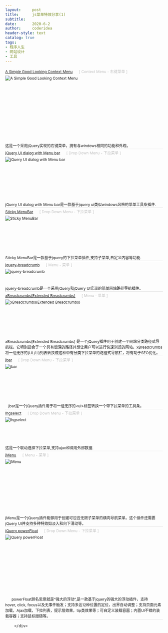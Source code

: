 ```yaml
---
layout:     post
title:      js菜单特效分享(1)
subtitle:   
date:       2020-6-2
author:     coderidea
header-style: text
catalog: true
tags:
- 程序人生
- 网站设计
- 工具
--- 
```

<div class="postBody">
			<div id="cnblogs_post_body" class="blogpost-body"><div style="margin-left:0px;border-top-width:0px;border-right-width:0px;border-bottom-width:1px;border-left-width:0px;font-size:12px;clear:both;border-bottom-style:dotted;border-bottom-color:#c0c0c0;" class="ArticleItem">
<div style="font-size:12px;line-height:25px;border-width:0px;" class="Name"><a href="http://joewalnes.github.com/jquery-simple-context-menu/example.html">A Simple Good Looking Context Menu</a><span style="margin-left:20px;font-size:12px;color:#c0c0c0;font-weight:normal;border-width:0px;" class="Type">[ Context Menu - 右键菜单 ]</span></div>
<div style="font-size:12px;line-height:18px;border-width:0px;" class="Summary"><img style="font-size:12px;vertical-align:middle;border-width:0px;" class="Logo" title="A Simple Good Looking Context Menu" alt="A Simple Good Looking Context Menu" src="http://www.open-lib.com/attachment/2011-08/05-10-39-22i.jpg" /></div>
<div style="font-size:12px;line-height:18px;border-width:0px;" class="Summary"> </div>
<div style="font-size:12px;line-height:18px;border-width:0px;" class="Summary"> </div>
<div style="font-size:12px;line-height:18px;border-width:0px;" class="Summary"> </div>
<div style="font-size:12px;line-height:18px;border-width:0px;" class="Summary"> </div>
<div style="font-size:12px;line-height:18px;border-width:0px;" class="Summary"> </div>
<div style="font-size:12px;line-height:18px;border-width:0px;" class="Summary"> </div>
<div style="font-size:12px;line-height:18px;border-width:0px;" class="Summary"> </div>
<div style="font-size:12px;line-height:18px;border-width:0px;" class="Summary"> </div>
<div style="font-size:12px;line-height:18px;border-width:0px;" class="Summary"> </div>
<div style="font-size:12px;line-height:18px;border-width:0px;" class="Summary"> </div>
<div style="font-size:12px;line-height:18px;border-width:0px;" class="Summary"> </div>
<div style="font-size:12px;line-height:18px;border-width:0px;" class="Summary">这是一个采用jQuery实现的右键菜单，拥有与windows相同的功能和外观。</div>
</div>
<div style="margin-left:0px;border-top-width:0px;border-right-width:0px;border-bottom-width:1px;border-left-width:0px;font-size:12px;clear:both;border-bottom-style:dotted;border-bottom-color:#c0c0c0;" class="ArticleItem">
<div style="font-size:12px;line-height:25px;border-width:0px;" class="Name"><a href="http://hayotsyan.com/menu.html">jQuery UI dialog with Menu bar</a><span style="margin-left:20px;font-size:12px;color:#c0c0c0;font-weight:normal;border-width:0px;" class="Type">[ Drop Down Menu - 下拉菜单 ]</span></div>
<div style="font-size:12px;line-height:18px;border-width:0px;" class="Summary"><img style="font-size:12px;vertical-align:middle;border-width:0px;" class="Logo" title="jQuery UI dialog with Menu bar" alt="jQuery UI dialog with Menu bar" src="http://www.open-lib.com/attachment/2011-08/05-10-34-35g.jpg" /></div>
<div style="font-size:12px;line-height:18px;border-width:0px;" class="Summary"> </div>
<div style="font-size:12px;line-height:18px;border-width:0px;" class="Summary"> </div>
<div style="font-size:12px;line-height:18px;border-width:0px;" class="Summary"> </div>
<div style="font-size:12px;line-height:18px;border-width:0px;" class="Summary"> </div>
<div style="font-size:12px;line-height:18px;border-width:0px;" class="Summary"> </div>
<div style="font-size:12px;line-height:18px;border-width:0px;" class="Summary"> </div>
<div style="font-size:12px;line-height:18px;border-width:0px;" class="Summary"> </div>
<div style="font-size:12px;line-height:18px;border-width:0px;" class="Summary">jQuery UI dialog with Menu bar是一款基于jquery ui类似windows风格的菜单工具条插件.</div>
</div>
<div style="margin-left:0px;border-top-width:0px;border-right-width:0px;border-bottom-width:1px;border-left-width:0px;font-size:12px;clear:both;border-bottom-style:dotted;border-bottom-color:#c0c0c0;" class="ArticleItem">
<div style="font-size:12px;line-height:25px;border-width:0px;" class="Name"><a href="http://www.fusiondevs.com/lab/sticky2/index.html">Sticky MenuBar</a><span style="margin-left:20px;font-size:12px;color:#c0c0c0;font-weight:normal;border-width:0px;" class="Type">[ Drop Down Menu - 下拉菜单 ]</span></div>
<div style="font-size:12px;line-height:18px;border-width:0px;" class="Summary"><img style="font-size:12px;vertical-align:middle;border-width:0px;" class="Logo" title="Sticky MenuBar" alt="Sticky MenuBar" src="http://www.open-lib.com/attachment/2011-08/05-10-24-19f.jpg" /></div>
<div style="font-size:12px;line-height:18px;border-width:0px;" class="Summary"> </div>
<div style="font-size:12px;line-height:18px;border-width:0px;" class="Summary"> </div>
<div style="font-size:12px;line-height:18px;border-width:0px;" class="Summary"> </div>
<div style="font-size:12px;line-height:18px;border-width:0px;" class="Summary"> </div>
<div style="font-size:12px;line-height:18px;border-width:0px;" class="Summary"> </div>
<div style="font-size:12px;line-height:18px;border-width:0px;" class="Summary"> </div>
<div style="font-size:12px;line-height:18px;border-width:0px;" class="Summary">Sticky MenuBar是一款基于jquery的下拉菜单插件,支持子菜单,自定义内容等功能.</div>
</div>
<div style="margin-left:0px;border-top-width:0px;border-right-width:0px;border-bottom-width:1px;border-left-width:0px;font-size:12px;clear:both;border-bottom-style:dotted;border-bottom-color:#c0c0c0;" class="ArticleItem">
<div style="font-size:12px;line-height:25px;border-width:0px;" class="Name"><a href="http://phonicuk.com/Breadcrumb/index.html">jquery-breadcrumb</a><span style="margin-left:20px;font-size:12px;color:#c0c0c0;font-weight:normal;border-width:0px;" class="Type">[ Menu - 菜单 ]</span></div>
<div style="font-size:12px;line-height:18px;border-width:0px;" class="Summary"><img style="font-size:12px;vertical-align:middle;border-width:0px;" class="Logo" title="jquery-breadcrumb" alt="jquery-breadcrumb" src="http://www.open-lib.com/attachment/2011-07/25-10-16-51c.jpg" /></div>
<div style="font-size:12px;line-height:18px;border-width:0px;" class="Summary"> </div>
<div style="font-size:12px;line-height:18px;border-width:0px;" class="Summary"> </div>
<div style="font-size:12px;line-height:18px;border-width:0px;" class="Summary">jquery-breadcrumb是一个采用jQuery和jQuery UI实现的简单网站路径导航插件。</div>
</div>
<div style="margin-left:0px;border-top-width:0px;border-right-width:0px;border-bottom-width:1px;border-left-width:0px;font-size:12px;clear:both;border-bottom-style:dotted;border-bottom-color:#c0c0c0;" class="ArticleItem">
<div style="font-size:12px;line-height:25px;border-width:0px;" class="Name"><a href="http://www.ajaxblender.com/script-sources/xbreadcrumbs/demo/index.html">xBreadcrumbs(Extended Breadcrumbs)</a><span style="margin-left:20px;font-size:12px;color:#c0c0c0;font-weight:normal;border-width:0px;" class="Type">[ Menu - 菜单 ]</span></div>
<div style="font-size:12px;line-height:18px;border-width:0px;" class="Summary"><img style="font-size:12px;vertical-align:middle;border-width:0px;" class="Logo" title="xBreadcrumbs(Extended Breadcrumbs)" alt="xBreadcrumbs(Extended Breadcrumbs)" src="http://www.open-lib.com/attachment/2011-07/22-0-13-59g.jpg" /></div>
<div style="font-size:12px;line-height:18px;border-width:0px;" class="Summary"> </div>
<div style="font-size:12px;line-height:18px;border-width:0px;" class="Summary"> </div>
<div style="font-size:12px;line-height:18px;border-width:0px;" class="Summary"> </div>
<div style="font-size:12px;line-height:18px;border-width:0px;" class="Summary"> </div>
<div style="font-size:12px;line-height:18px;border-width:0px;" class="Summary"> </div>
<div style="font-size:12px;line-height:18px;border-width:0px;" class="Summary"> </div>
<div style="font-size:12px;line-height:18px;border-width:0px;" class="Summary">xBreadcrumbs(Extended Breadcrumbs) 是一个jQuery插件用于创建一个网站分类路径式导航栏。它特别适合于一个具有很深的路径并想让用户可以进行快速浏览的网站。xBreadcrumbs将一组无序的(UL/LI)列表转换成这种带有分类下拉菜单的路径式导航栏，将有助于SEO优化。</div>
</div>
<div style="font-size:12px;line-height:18px;border-width:0px;" class="Summary"></div>
<div style="margin-left:0px;border-top-width:0px;border-right-width:0px;border-bottom-width:1px;border-left-width:0px;font-size:12px;clear:both;border-bottom-style:dotted;border-bottom-color:#c0c0c0;" class="ArticleItem">
<div style="font-size:12px;line-height:25px;border-width:0px;" class="Name"><a href="https://github.com/javan/jbar">jbar</a><span style="margin-left:20px;font-size:12px;color:#c0c0c0;font-weight:normal;border-width:0px;" class="Type">[ Drop Down Menu - 下拉菜单 ]</span></div>
<div style="font-size:12px;line-height:18px;border-width:0px;" class="Summary"><img style="font-size:12px;vertical-align:middle;border-width:0px;" class="Logo" title="jbar" alt="jbar" src="http://www.open-lib.com/attachment/2011-07/17-12-32-34b.jpg" /></div>
<div style="font-size:12px;line-height:18px;border-width:0px;" class="Summary"> </div>
<div style="font-size:12px;line-height:18px;border-width:0px;" class="Summary"> </div>
<div style="font-size:12px;line-height:18px;border-width:0px;" class="Summary"> </div>
<div style="font-size:12px;line-height:18px;border-width:0px;" class="Summary"> </div>
<div style="font-size:12px;line-height:18px;border-width:0px;" class="Summary"> </div>
<div style="font-size:12px;line-height:18px;border-width:0px;" class="Summary"> </div>
<div style="font-size:12px;line-height:18px;border-width:0px;" class="Summary">   jbar是一个jQuery插件用于将一组无序的&lt;ul&gt;标签转换一个带下拉菜单的工具条。</div>
</div>
<div style="margin-left:0px;border-top-width:0px;border-right-width:0px;border-bottom-width:1px;border-left-width:0px;font-size:12px;clear:both;border-bottom-style:dotted;border-bottom-color:#c0c0c0;" class="ArticleItem">
<div style="font-size:12px;line-height:25px;border-width:0px;" class="Name"><a href="http://lhgcore.com/lhgselect/index.html">lhgselect</a><span style="margin-left:20px;font-size:12px;color:#c0c0c0;font-weight:normal;border-width:0px;" class="Type">[ Drop Down Menu - 下拉菜单 ]</span></div>
<div style="font-size:12px;line-height:18px;border-width:0px;" class="Summary"><img style="font-size:12px;vertical-align:middle;border-width:0px;" class="Logo" title="lhgselect" alt="lhgselect" src="http://www.open-lib.com/attachment/2011-06/15-10-45-57a.jpg" /></div>
<div style="font-size:12px;line-height:18px;border-width:0px;" class="Summary"> </div>
<div style="font-size:12px;line-height:18px;border-width:0px;" class="Summary"> </div>
<div style="font-size:12px;line-height:18px;border-width:0px;" class="Summary"> </div>
<div style="font-size:12px;line-height:18px;border-width:0px;" class="Summary"> </div>
<div style="font-size:12px;line-height:18px;border-width:0px;" class="Summary">这是一个联动选择下拉菜单,支持ajax和调用外部数据.</div>
</div>
<div style="margin-left:0px;border-top-width:0px;border-right-width:0px;border-bottom-width:1px;border-left-width:0px;font-size:12px;clear:both;border-bottom-style:dotted;border-bottom-color:#c0c0c0;" class="ArticleItem">
<div style="font-size:12px;line-height:25px;border-width:0px;" class="Name"><a href="http://www.msconcept.fr/jMenu/demo">jMenu</a><span style="margin-left:20px;font-size:12px;color:#c0c0c0;font-weight:normal;border-width:0px;" class="Type">[ Menu - 菜单 ]</span></div>
<div style="font-size:12px;line-height:18px;border-width:0px;" class="Summary"><img style="font-size:12px;vertical-align:middle;border-width:0px;" class="Logo" title="jMenu" alt="jMenu" src="http://www.open-lib.com/attachment/2010-12/24-21-11-21a.jpg" /></div>
<div style="font-size:12px;line-height:18px;border-width:0px;" class="Summary"> </div>
<div style="font-size:12px;line-height:18px;border-width:0px;" class="Summary"> </div>
<div style="font-size:12px;line-height:18px;border-width:0px;" class="Summary"> </div>
<div style="font-size:12px;line-height:18px;border-width:0px;" class="Summary"> </div>
<div style="font-size:12px;line-height:18px;border-width:0px;" class="Summary"> </div>
<div style="font-size:12px;line-height:18px;border-width:0px;" class="Summary"> </div>
<div style="font-size:12px;line-height:18px;border-width:0px;" class="Summary"> </div>
<div style="font-size:12px;line-height:18px;border-width:0px;" class="Summary"> </div>
<div style="font-size:12px;line-height:18px;border-width:0px;" class="Summary"> </div>
<div style="font-size:12px;line-height:18px;border-width:0px;" class="Summary">jMenu是一个jQuery插件能够用于创建可包含无限子菜单的横向导航菜单。这个插件还需要jQuery UI并支持多种特效如淡入和向下滑动等。</div>
</div>
<div style="margin-left:0px;border-top-width:0px;border-right-width:0px;border-bottom-width:1px;border-left-width:0px;font-size:12px;clear:both;border-bottom-style:dotted;border-bottom-color:#c0c0c0;" class="ArticleItem">
<div style="font-size:12px;line-height:25px;border-width:0px;" class="Name"><a href="http://www.zhangxinxu.com/study/201012/jquery-power-float-demo.html#%23">jQuery powerFloat</a><span style="margin-left:20px;font-size:12px;color:#c0c0c0;font-weight:normal;border-width:0px;" class="Type">[ Drop Down Menu - 下拉菜单 ]</span></div>
<div style="font-size:12px;line-height:18px;border-width:0px;" class="Summary"><img style="font-size:12px;vertical-align:middle;border-width:0px;" class="Logo" title="jQuery powerFloat" alt="jQuery powerFloat" src="http://www.open-lib.com/attachment/2010-12/16-9-38-34a.png" /></div>
<div style="font-size:12px;line-height:18px;border-width:0px;" class="Summary"> </div>
<div style="font-size:12px;line-height:18px;border-width:0px;" class="Summary"> </div>
<div style="font-size:12px;line-height:18px;border-width:0px;" class="Summary"> </div>
<div style="font-size:12px;line-height:18px;border-width:0px;" class="Summary"> </div>
<div style="font-size:12px;line-height:18px;border-width:0px;" class="Summary"> </div>
<div style="font-size:12px;line-height:18px;border-width:0px;" class="Summary"> </div>
<div style="font-size:12px;line-height:18px;border-width:0px;" class="Summary"> </div>
<div style="font-size:12px;line-height:18px;border-width:0px;" class="Summary"> </div>
<div style="font-size:12px;line-height:18px;border-width:0px;" class="Summary"> </div>
<div style="font-size:12px;line-height:18px;border-width:0px;" class="Summary"> </div>
<div style="font-size:12px;line-height:18px;border-width:0px;" class="Summary">      powerFloat顾名思意就是“强大的浮动”,是一款基于jquery的强大的浮动插件，支持hover, click, focus以及无事件触发；支持多达12种位置的定位，出界自动调整；支持页面元素加载，Ajax加载，下拉列表，提示层效果，tip类效果等；可自定义装载容器；内置UI不错的装载容器；支持鼠标跟随等。</div>
</div></div><div id="MySignature"></div>
<div class="clear"></div>
<div id="blog_post_info_block">
<div id="BlogPostCategory"></div>
<div id="EntryTag"></div>
<div id="blog_post_info">
</div>
<div class="clear"></div>
<div id="post_next_prev"></div>
</div>


		</div>